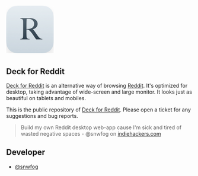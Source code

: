 # <a href="http://rdddeck.com/"><img src="https://raw.githubusercontent.com/snwfog/rdddeck/master/icon-180.png" height="128" alt="Deck for Reddit"></a>

## Deck for Reddit
[Deck for Reddit](http://rdddeck.com) is an alternative way of browsing [Reddit](https://www.reddit.com). It's optimized for desktop, taking advantage of wide-screen and large monitor. It looks just as beautiful on tablets and mobiles.

This is the public repository of [Deck for Reddit](http://rdddeck.com). Please open a ticket for any suggestions and bug reports.

> Build my own Reddit desktop web-app cause I'm sick and tired of wasted negative spaces - @snwfog on [indiehackers.com](https://www.indiehackers.com/post/build-my-own-reddit-desktop-web-app-cause-im-sick-and-tired-of-wasted-negative-spaces-c65905c8a2)

## Developer

- [@snwfog](https://github.com/snwfog)

